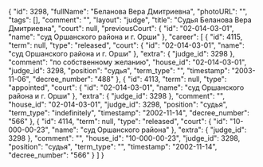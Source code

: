 {
    "id": 3298,
    "fullName": "Беланова Вера Дмитриевна",
    "photoURL": "",
    "tags": [],
    "comment": "",
    "layout": "judge",
    "title": "Судья Беланова Вера Дмитриевна",
    "court": null,
    "previousCourt": {
        "id": "02-014-03-01",
        "name": "суд Оршанского района и г. Орши"
    },
    "career": [
        {
            "id": 4115,
            "term": null,
            "type": "released",
            "court": {
                "id": "02-014-03-01",
                "name": "суд Оршанского района и г. Орши"
            },
            "extra": {
                "judge_id": 3298
            },
            "comment": "по собственному желанию",
            "house_id": "02-014-03-01",
            "judge_id": 3298,
            "position": "судья",
            "term_type": "",
            "timestamp": "2003-11-06",
            "decree_number": "488"
        },
        {
            "id": 4113,
            "term": null,
            "type": "appointed",
            "court": {
                "id": "02-014-03-01",
                "name": "суд Оршанского района и г. Орши"
            },
            "extra": {
                "judge_id": 3298
            },
            "comment": "",
            "house_id": "02-014-03-01",
            "judge_id": 3298,
            "position": "судья",
            "term_type": "indefinitely",
            "timestamp": "2002-11-14",
            "decree_number": "566"
        },
        {
            "id": 4114,
            "term": null,
            "type": "released",
            "court": {
                "id": "10-000-00-23",
                "name": "суд Оршанского района"
            },
            "extra": {
                "judge_id": 3298
            },
            "comment": "",
            "house_id": "10-000-00-23",
            "judge_id": 3298,
            "position": "судья",
            "term_type": "",
            "timestamp": "2002-11-14",
            "decree_number": "566"
        }
    ]
}